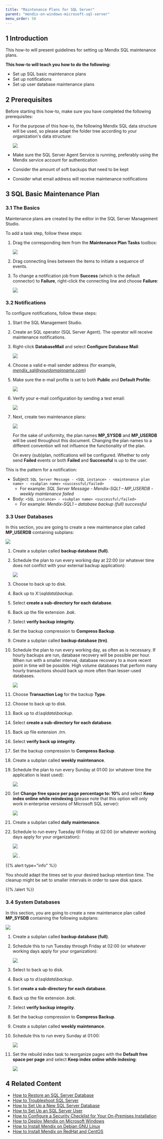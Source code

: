 ```yaml
---
title: "Maintenance Plans for SQL Server"
parent: "mendix-on-windows-microsoft-sql-server"
menu_order: 50
---
```


## 1 Introduction

This how-to will present guidelines for setting up Mendix SQL maintenance plans.

**This how-to will teach you how to do the following:**

* Set up SQL basic maintenance plans
* Set up notifications
* Set up user database maintenance plans

## 2 Prerequisites

Before starting this how-to, make sure you have completed the following prerequisites:

* For the purpose of this how-to, the following Mendix SQL data structure will be used, so please adapt the folder tree according to your organization's data structure:

    ![](attachments/mendix-sql-maintenance-plans/18580650.jpg)

* Make sure the SQL Server Agent Service is running, preferably using the Mendix service account for authentication
* Consider the amount of soft backups that need to be kept
* Consider what email address will receive maintenance notifications

## 3 SQL Basic Maintenance Plan

### 3.1 The Basics

Maintenance plans are created by the editor in the SQL Server Management Studio.

To add a task step, follow these steps:

1. Drag the corresponding item from the **Maintenance Plan Tasks** toolbox:

    ![](attachments/mendix-sql-maintenance-plans/18580649.jpg)

2. Drag connecting lines between the items to initiate a sequence of events.
3. To change a notification job from **Success** (which is the default connector) to **Failure**, right-click the connecting line and choose **Failure**:

    ![](attachments/mendix-sql-maintenance-plans/18580648.jpg)

### 3.2 Notifications

To configure notifications, follow these steps:

1. Start the SQL Management Studio.
2. Create an SQL operator (SQL Server Agent). The operator will receive maintenance notifications.
3. Right-click **DatabaseMail** and select **Configure Database Mail**:

    ![](attachments/mendix-sql-maintenance-plans/18580653.png)

4. Choose a valid e-mail sender address (for example, *mendix_sql@yourdomainname.com*)
5. Make sure the e-mail profile is set to both **Public** and **Default Profile**:

    ![](attachments/mendix-sql-maintenance-plans/18580663.png)

6. Verify your e-mail configuration by sending a test email:

    ![](attachments/mendix-sql-maintenance-plans/18580662.png)

7. Next, create two maintenance plans:

    ![](attachments/mendix-sql-maintenance-plans/18580661.png)

    For the sake of uniformity, the plan names **MP_SYSDB** and **MP_USERDB** will be used throughout this document. Changing the plan names to a different convention will not influence the functionality of the plan.

    On every (sub)plan, notifications will be configured. Whether to only send **Failed** events or both **Failed** and **Successful** is up to the user.

This is the pattern for a notification:

* Subject: `SQL Server Message - <SQL instance> - <maintenance plan name> - <subplan name> <successful/failed>`
    * For example: *SQL Server Message - Mendix-SQL1 – MP_USERDB - weekly maintenance failed*
* Body: `<SQL instance> - <subplan name> <successful/failed>`
    * For example: *Mendix-SQL1 – database backup (full) successful*

### 3.3 User Databases

In this section, you are going to create a new maintenance plan called **MP_USERDB** containing subplans:

![](attachments/mendix-sql-maintenance-plans/18580660.png)

1. Create a subplan called **backup database (full)**.
2. Schedule the plan to run every working day at 22:00 (or whatever time does not conflict with your external backup application):

    ![](attachments/mendix-sql-maintenance-plans/18580667.png)

3. Choose to back up to disk.
4. Back up to *X:\sqldata\backup*.
5. Select **create a sub-directory for each database**.
6. Back up the file extension *.bak*.
7. Select **verify backup integrity**.
8. Set the backup compression to **Compress Backup**.
9. Create a subplan called **backup database (trn)**.
10. Schedule the plan to run every working day, as often as is necessary. If hourly backups are run, database recovery will be possible per hour. When run with a smaller interval, database recovery to a more recent point in time will be possible. High volume databases that perform many hourly transactions should back up more often than lesser-used databases.

    ![](attachments/mendix-sql-maintenance-plans/18580666.png)

11. Choose **Transaction Log** for the backup **Type**.
12. Choose to back up to disk.
13. Back up to *d:\sqldata\backup*.
14. Select **create a sub-directory for each database**.
15. Back up file extension *.trn*.
16. Select **verify back up integrity**.
17. Set the backup compression to **Compress Backup**.
18. Create a subplan called **weekly maintenance**.
19. Schedule the plan to run every Sunday at 01:00 (or whatever time the application is least used):

    ![](attachments/mendix-sql-maintenance-plans/18580665.png)

20. Set **Change free space per page percentage to: 10%** and select **Keep index online while reindexing** (please note that this option will only work in enterprise versions of Microsoft SQL server):

    ![](attachments/mendix-sql-maintenance-plans/18580659.png)

21. Create a subplan called **daily maintenance**.
22. Schedule to run every Tuesday till Friday at 02:00 (or whatever working days apply for your organization):

    ![](attachments/mendix-sql-maintenance-plans/18580668.png)

    ![](attachments/mendix-sql-maintenance-plans/18580658.png) .

{{% alert type="info" %}}

You should adapt the times set to your desired backup retention time. The cleanup might be set to smaller intervals in order to save disk space.

{{% /alert %}}

### 3.4 System Databases

In this section, you are going to create a new maintenance plan called **MP_SYSDB** containing the following subplans:

![](attachments/mendix-sql-maintenance-plans/18580652.png)

1. Create a subplan called **backup database (full)**.
2. Schedule this to run Tuesday through Friday at 02:00 (or whatever working days apply for your organization):

    ![](attachments/mendix-sql-maintenance-plans/18580654.png)

3. Select to back up to disk.
4. Back up to *d:\sqldata\backup*.
5. Set **create a sub-directory for each database**.
6. Back up the file extension *.bak*.
7. Select **verify backup integrity**.
8. Set the backup compression to **Compress Backup**.
9. Create a subplan called **weekly maintenance**.
10. Schedule this to run every Sunday at 01:00:

    ![](attachments/mendix-sql-maintenance-plans/18580651.png)

11. Set the rebuild index task to reorganize pages with the **Default free space per page** and select **Keep index online while indexing**:

    ![](attachments/mendix-sql-maintenance-plans/18580655.png)

## 4 Related Content

* [How to Restore an SQL Server Database](restoring-a-sql-server-database)
* [How to Troubleshoot SQL Server](troubleshooting-sql-server)
* [How to Set Up a New SQL Server Database](setting-up-a-new-sql-server-database)
* [How to Set Up an SQL Server User](setting-up-a-sql-server-user)
* [How to Configure a Security Checklist for Your On-Premises Installation](security-checklist-for-your-on-premises-installation)
* [How to Deploy Mendix on Microsoft Windows](deploy-mendix-on-microsoft-windows)
* [How to Install Mendix on Debian GNU Linux](installing-mendix-on-debian-gnu-linux)
* [How to Install Mendix on RedHat and CentOS](installing-mendix-on-redhat-and-centos)
